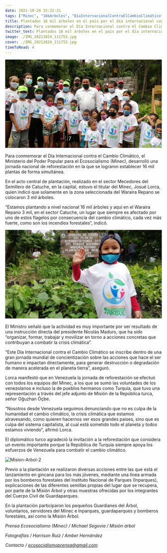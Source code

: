 ```yaml
---
date: 2021-10-24 15:32:21
tags: ["Minec", "16kArboles", "DíaInternacionalContraElCambioClimático"]
title: Plantados 16 mil árboles en el país por el día internacional contra el cambio climático 
description: Para conmemorar el Día Internacional contra el Cambio Climático, el Ministerio del Poder Popular para el Ecosocialismo (Minec), desarrolló una jornada nacional de reforestación en la que se lograron establecer 16 mil plantas de forma simultánea. 
twitter_text: Plantados 16 mil árboles en el país por el día internacional contra el cambio climático 
image: ./IMG_20211024_111753.jpg
cover: ./IMG_20211024_111753.jpg
timeToRead: 4
---
```


![Mision-Arbol](./IMG_20211024_111753.jpg)

Para conmemorar el Día Internacional contra el Cambio Climático, el Ministerio del Poder Popular para el Ecosocialismo (Minec), desarrolló una jornada nacional de reforestación en la que se lograron establecer 16 mil plantas de forma simultánea.

En el acto central de plantación, realizado en el sector Mecedores del Semillero de Catuche, en la capital, estuvo el titular del Minec, Josué Lorca, quien indicó que solamente en la zona seleccionada del Waraira Repano se colocaron 3 mil árboles.

“Estamos plantando a nivel nacional 16 mil árboles y aquí en el Waraira Repano 3 mil, en el sector Catuche, un lugar que siempre es afectado por uno de estos flagelos por consecuencia del cambio climático, cada vez más fuerte, como son los incendios forestales”, indicó.

![Mision-Arbol-1](./IMG_20211024_103418_2.jpg)

El Ministro señaló que la actividad es muy importante por ser resultado de una instrucción directa del presidente Nicolás Maduro, que ha sido “organizar, formar, trabajar y movilizar en torno a acciones concretas que contribuyan a combatir la crisis climática”.

“Este Día Internacional contra el Cambio Climático se inscribe dentro de una gran jornada mundial de concientización sobre las acciones que hace el ser humano e impactan directamente, para generar destrucción o degradación de manera acelerada en el planeta tierra”, aseguró.

Lorca manifestó que en Venezuela la jornada de reforestación se efectuó con todos los equipos del Minec, a los que se sumó las voluntades de los venezolanos e incluso la de pueblos hermanos como Turquía, que tuvo una representación a través del jefe adjunto de Misión de la República turca, señor Oğuzhan Öçbe.

“Nosotros desde Venezuela seguimos denunciando que no es culpa de la humanidad el cambio climático, la crisis climática que estamos atravesando, como quieren hacernos ver esos grandes países, sino que es culpa del sistema capitalista, al cual está sometido todo el planeta y todos estamos viviendo”, afirmó Lorca.

El diplomático turco agradeció la invitación a la reforestación que considera un evento importante porque la República de Turquía siempre apoya los esfuerzos de Venezuela para combatir el cambio climático.

![Mision-Arbol-2](./IMG_20211024_113112.jpg)

Previo a la plantación se realizaron diversas acciones entre las que está el lanzamiento en gincana para los más jóvenes, mediante una línea armada por los bomberos forestales del Instituto Nacional de Parques (Inparques), explicaciones de las diferentes semillas propias del lugar que se recupera, por parte de la Misión Árbol y otras muestras ofrecidas por los integrantes del Cuerpo Civil de Guardaparques.

En la plantación participaron los pequeños Guardianes del Árbol, voluntarios, servidores del Minec e Inparques, guardaparques y bomberos forestales, así como la Misión Árbol.

*Prensa Ecosocialismo (Minec) / Michael Segovia / Misión árbol*

*Fotografías / Harrison Ruíz / Amber Hernández*


*Contacto / ecosocialismoprensa@gmail.com*

